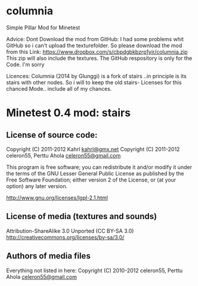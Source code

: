 columnia
========

Simple Pillar Mod for Minetest

Advice:
Dont Download the mod from GitHub:
I had some problems whit GitHub so i can't upload the texturefolder. So please download the mod from this Link:
https://www.dropbox.com/s/cbpdgbkbzrp1yir/columnia.zip
This zip will also include the textures.
The GitHub respository is only for the Code.
I'm sorry

Licences:
Columnia (2014 by Glunggi) is a fork of stairs ..in principle is its stairs with other nodes.
So i will to keep the old stairs- Licenses for this chanced Mode.. include all of my chances.


Minetest 0.4 mod: stairs
=========================

License of source code:
-----------------------
Copyright (C) 2011-2012 Kahrl <kahrl@gmx.net>
Copyright (C) 2011-2012 celeron55, Perttu Ahola <celeron55@gmail.com>

This program is free software; you can redistribute it and/or modify
it under the terms of the GNU Lesser General Public License as published by
the Free Software Foundation; either version 2 of the License, or
(at your option) any later version.

http://www.gnu.org/licenses/lgpl-2.1.html

License of media (textures and sounds)
--------------------------------------
Attribution-ShareAlike 3.0 Unported (CC BY-SA 3.0)                                 
http://creativecommons.org/licenses/by-sa/3.0/

Authors of media files
-----------------------
Everything not listed in here:
Copyright (C) 2010-2012 celeron55, Perttu Ahola <celeron55@gmail.com>
